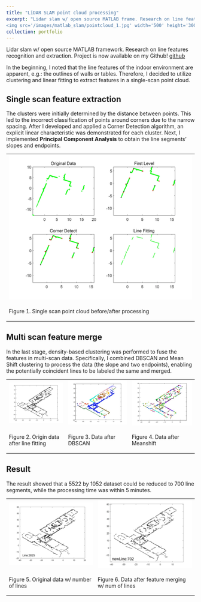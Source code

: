 ```yaml
---
title: "LiDAR SLAM point cloud processing"
excerpt: "Lidar slam w/ open source MATLAB frame. Research on line features recognition and extraction <br/>
<img src='/images/matlab_slam/pointcloud_1.jpg' width='500' height='300'>"
collection: portfolio
---
```


Lidar slam w/ open source MATLAB framework. Research on line features recognition and extraction.
Project is now available on my Github! [github](https://github.com/xunyang03/point_cloud_processing)<br>

In the beginning, I noted that the line features of the 
indoor environment are apparent, e.g.: the outlines of walls or tables. Therefore, I decided to 
utilize clustering and linear fitting to extract features in a single-scan point cloud. <br>

## Single scan feature extraction
The clusters were initially determined by the distance between points. This led to the incorrect 
classification of points around corners due to the narrow spacing. After I developed and 
applied a Corner Detection algorithm, an explicit linear characteristic was demonstrated for 
each cluster. Next, I implemented **Principal Component Analysis** to obtain the line segments’ 
slopes and endpoints. <br>
<table>
  <tr>    
    <td><img src='/images/matlab_slam/pointcloud_singlescan.jpg' alt="single_scan" width='500' length='500'></td>
  </tr>
  <tr>
    <td><p>Figure 1. Single scan point cloud before/after processing</p></td>
  </tr>
</table>

## Multi scan feature merge
In the last stage, density-based clustering was performed to fuse the features in 
multi-scan data. Specifically, I combined DBSCAN and Mean Shift clustering to 
process the data (the slope and two endpoints), enabling the potentially coincident lines to be 
labeled the same and merged. <br>

<table>
  <tr>
    <td><img src="/images/matlab_slam/pointcloud_multiscan_origin.jpg" alt="mult_orig" style="width: 400px;"></td>
    <td><img src="/images/matlab_slam/pointcloud_multiscan_dbscan.jpg" alt="mult_db" style="width: 400px;"></td>
    <td><img src="/images/matlab_slam/pointcloud_multiscan_meanshift.jpg" alt="mult_ms" style="width: 400px;"></td>
  </tr>
  <tr>
    <td><p>Figure 2. Origin data after line fitting</p></td>
    <td><p>Figure 3. Data after DBSCAN</p></td>
    <td><p>Figure 4. Data after Meanshift</p></td>   
  </tr>
</table>
          
## Result
The result showed that a 5522 by 1052 dataset could be 
reduced to 700 line segments, while the processing time was within 5 minutes.

<table>
  <tr>
  <td><img src="/images/matlab_slam/pointcloud_multiscan_origin2.jpg" alt="result" width='300'></td>
  <td><img src="/images/matlab_slam/pointcloud_multiscan_merged.jpg" alt="result" width='300'></td>
  </tr>
  <tr>
  <td><p>Figure 5. Original data w/ number of lines</p></td>
  <td><p>Figure 6. Data after feature merging w/ num of lines</p></td>   
  </tr>
</table>
